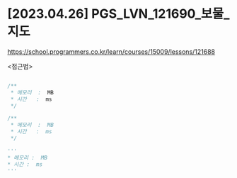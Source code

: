 #   [2023.04.26] PGS_LVN_121690_보물_지도
https://school.programmers.co.kr/learn/courses/15009/lessons/121688

<접근법>

```
```




```java
/**
 * 메모리  :  MB
 * 시간   :  ms
 */
```



```js
/**
 * 메모리  :  MB
 * 시간   :  ms
 */
```




```python
'''
* 메모리 :  MB
* 시간 :  ms
'''
```
